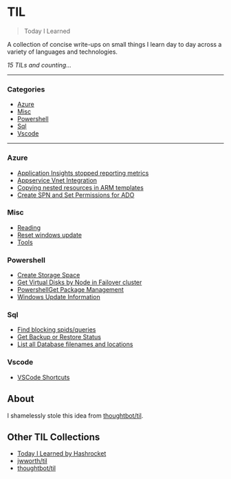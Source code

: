 # TIL

> Today I Learned

A collection of concise write-ups on small things I learn day to day across a
variety of languages and technologies.

_15 TILs and counting..._

---

### Categories

* [Azure](#Azure)
* [Misc](#Misc)
* [Powershell](#Powershell)
* [Sql](#SQL)
* [Vscode](#VSCode)

---

### Azure

- [Application Insights stopped reporting metrics](Azure/appinsights-stopped-metrics.md)
- [Appservice Vnet Integration](Azure/appservice-vnet-integration.md)
- [Copying nested resources in ARM templates](Azure/arm-nested-resource-copy.md)
- [Create SPN and Set Permissions for ADO](Azure/create-spn.md)

### Misc

- [Reading](Misc/reading.md)
- [Reset windows update](Misc/reset-windows-update.md)
- [Tools](Misc/tools.md)

### Powershell

- [Create Storage Space](Powershell/create-storage-space.md)
- [Get Virtual Disks by Node in Failover cluster](Powershell/get-virtualdisks-in-cluster.md)
- [PowershellGet Package Management](Powershell/add-powershellget.md)
- [Windows Update Information](Powershell/windows-update-information.md)

### Sql

- [Find blocking spids/queries](SQL/find-root-blockers.md)
- [Get Backup or Restore Status](SQL/get-backup-or-restore-status.md)
- [List all Database filenames and locations](SQL/list-all-db-file-locations.md)

### Vscode

- [VSCode Shortcuts](VSCode/vscode-select-all-matches.md)

## About

I shamelessly stole this idea from
[thoughtbot/til](https://github.com/thoughtbot/til).

## Other TIL Collections

* [Today I Learned by Hashrocket](https://til.hashrocket.com)
* [jwworth/til](https://github.com/jwworth/til)
* [thoughtbot/til](https://github.com/thoughtbot/til)
